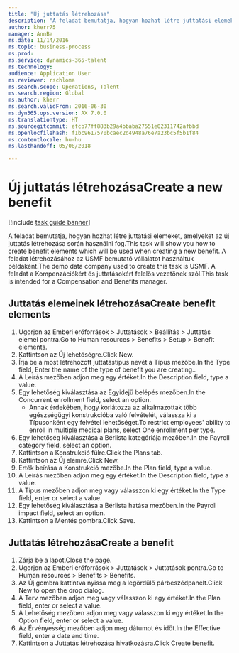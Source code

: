 ```yaml
--- 
title: "Új juttatás létrehozása"
description: "A feladat bemutatja, hogyan hozhat létre juttatási elemeket, amelyeket az új juttatás létrehozása során használni fog."
author: kherr75
manager: AnnBe
ms.date: 11/14/2016
ms.topic: business-process
ms.prod: 
ms.service: dynamics-365-talent
ms.technology: 
audience: Application User
ms.reviewer: rschloma
ms.search.scope: Operations, Talent
ms.search.region: Global
ms.author: kherr
ms.search.validFrom: 2016-06-30
ms.dyn365.ops.version: AX 7.0.0
ms.translationtype: HT
ms.sourcegitcommit: efcb77ff883b29a4bbaba27551e02311742afbbd
ms.openlocfilehash: f1bc9617570bcaec2d4948a76e7a23bc5f5b1f84
ms.contentlocale: hu-hu
ms.lasthandoff: 05/08/2018

---
```

# <a name="create-a-new-benefit"></a><span data-ttu-id="8e021-103">Új juttatás létrehozása</span><span class="sxs-lookup"><span data-stu-id="8e021-103">Create a new benefit</span></span>

[!include [task guide banner](../../includes/task-guide-banner.md)]

<span data-ttu-id="8e021-104">A feladat bemutatja, hogyan hozhat létre juttatási elemeket, amelyeket az új juttatás létrehozása során használni fog.</span><span class="sxs-lookup"><span data-stu-id="8e021-104">This task will show you how to create benefit elements which will be used when creating a new benefit.</span></span> <span data-ttu-id="8e021-105">A feladat létrehozásához az USMF bemutató vállalatot használtuk példaként.</span><span class="sxs-lookup"><span data-stu-id="8e021-105">The demo data company used to create this task is USMF.</span></span> <span data-ttu-id="8e021-106">A feladat a Kompenzációkért és juttatásokért felelős vezetőnek szól.</span><span class="sxs-lookup"><span data-stu-id="8e021-106">This task is intended for a Compensation and Benefits manager.</span></span>


## <a name="create-benefit-elements"></a><span data-ttu-id="8e021-107">Juttatás elemeinek létrehozása</span><span class="sxs-lookup"><span data-stu-id="8e021-107">Create benefit elements</span></span>
1. <span data-ttu-id="8e021-108">Ugorjon az Emberi erőforrások > Juttatások > Beállítás > Juttatás elemei pontra.</span><span class="sxs-lookup"><span data-stu-id="8e021-108">Go to Human resources > Benefits > Setup > Benefit elements.</span></span>
2. <span data-ttu-id="8e021-109">Kattintson az Új lehetőségre.</span><span class="sxs-lookup"><span data-stu-id="8e021-109">Click New.</span></span>
3. <span data-ttu-id="8e021-110">Írja be a most létrehozott juttatástípus nevét a Típus mezőbe.</span><span class="sxs-lookup"><span data-stu-id="8e021-110">In the Type field, Enter the name of the type of benefit you are creating..</span></span>
4. <span data-ttu-id="8e021-111">A Leírás mezőben adjon meg egy értéket.</span><span class="sxs-lookup"><span data-stu-id="8e021-111">In the Description field, type a value.</span></span>
5. <span data-ttu-id="8e021-112">Egy lehetőség kiválasztása az Egyidejű belépés mezőben.</span><span class="sxs-lookup"><span data-stu-id="8e021-112">In the Concurrent enrollment field, select an option.</span></span>
    * <span data-ttu-id="8e021-113">Annak érdekében, hogy korlátozza az alkalmazottak több egészségügyi konstrukcióba való felvételét, válassza ki a Típusonként egy felvétel lehetőséget.</span><span class="sxs-lookup"><span data-stu-id="8e021-113">To restrict employees' ability to enroll in multiple medical plans, select One enrollment per type.</span></span>  
6. <span data-ttu-id="8e021-114">Egy lehetőség kiválasztása a Bérlista kategóriája mezőben.</span><span class="sxs-lookup"><span data-stu-id="8e021-114">In the Payroll category field, select an option.</span></span>
7. <span data-ttu-id="8e021-115">Kattintson a Konstrukció fülre.</span><span class="sxs-lookup"><span data-stu-id="8e021-115">Click the Plans tab.</span></span>
8. <span data-ttu-id="8e021-116">Kattintson az Új elemre.</span><span class="sxs-lookup"><span data-stu-id="8e021-116">Click New.</span></span>
9. <span data-ttu-id="8e021-117">Érték beírása a Konstrukció mezőbe.</span><span class="sxs-lookup"><span data-stu-id="8e021-117">In the Plan field, type a value.</span></span>
10. <span data-ttu-id="8e021-118">A Leírás mezőben adjon meg egy értéket.</span><span class="sxs-lookup"><span data-stu-id="8e021-118">In the Description field, type a value.</span></span>
11. <span data-ttu-id="8e021-119">A Típus mezőben adjon meg vagy válasszon ki egy értéket.</span><span class="sxs-lookup"><span data-stu-id="8e021-119">In the Type field, enter or select a value.</span></span>
12. <span data-ttu-id="8e021-120">Egy lehetőség kiválasztása a Bérlista hatása mezőben.</span><span class="sxs-lookup"><span data-stu-id="8e021-120">In the Payroll impact field, select an option.</span></span>
13. <span data-ttu-id="8e021-121">Kattintson a Mentés gombra.</span><span class="sxs-lookup"><span data-stu-id="8e021-121">Click Save.</span></span>

## <a name="create-a-benefit"></a><span data-ttu-id="8e021-122">Juttatás létrehozása</span><span class="sxs-lookup"><span data-stu-id="8e021-122">Create a benefit</span></span>
1. <span data-ttu-id="8e021-123">Zárja be a lapot.</span><span class="sxs-lookup"><span data-stu-id="8e021-123">Close the page.</span></span>
2. <span data-ttu-id="8e021-124">Ugorjon az Emberi erőforrások > Juttatások > Juttatások pontra.</span><span class="sxs-lookup"><span data-stu-id="8e021-124">Go to Human resources > Benefits > Benefits.</span></span>
3. <span data-ttu-id="8e021-125">Az Új gombra kattintva nyissa meg a legördülő párbeszédpanelt.</span><span class="sxs-lookup"><span data-stu-id="8e021-125">Click New to open the drop dialog.</span></span>
4. <span data-ttu-id="8e021-126">A Terv mezőben adjon meg vagy válasszon ki egy értéket.</span><span class="sxs-lookup"><span data-stu-id="8e021-126">In the Plan field, enter or select a value.</span></span>
5. <span data-ttu-id="8e021-127">A Lehetőség mezőben adjon meg vagy válasszon ki egy értéket.</span><span class="sxs-lookup"><span data-stu-id="8e021-127">In the Option field, enter or select a value.</span></span>
6. <span data-ttu-id="8e021-128">Az Érvényesség mezőben adjon meg dátumot és időt.</span><span class="sxs-lookup"><span data-stu-id="8e021-128">In the Effective field, enter a date and time.</span></span>
7. <span data-ttu-id="8e021-129">Kattintson a Juttatás létrehozása hivatkozásra.</span><span class="sxs-lookup"><span data-stu-id="8e021-129">Click Create benefit.</span></span>


